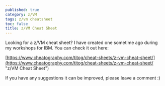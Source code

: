 ```yaml
---
published: true
category: z/VM
tags: z/vm cheatsheet
toc: false
title: z/VM Cheat Sheet
---
```

Looking for a z/VM cheat sheet? I have created one sometime ago during my workshops for IBM. You can check it out here:

[https://www.cheatography.com/titog/cheat-sheets/z-vm-cheat-sheet/](https://www.cheatography.com/titog/cheat-sheets/z-vm-cheat-sheet/ "z/VM Cheat Sheet")

If you have any suggestions it can be improved, please leave a comment :)
